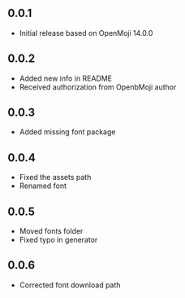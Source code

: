 ## 0.0.1

- Initial release based on OpenMoji 14.0.0


## 0.0.2

- Added new info in README
- Received authorization from OpenbMoji author


## 0.0.3 

- Added missing font package


## 0.0.4
- Fixed the assets path
- Renamed font

## 0.0.5
- Moved fonts folder
- Fixed typo in generator

## 0.0.6
- Corrected font download path